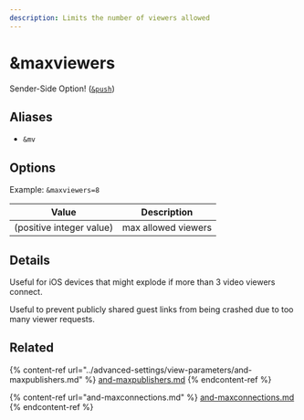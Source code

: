 ```yaml
---
description: Limits the number of viewers allowed
---
```


# \&maxviewers

Sender-Side Option! ([`&push`](push.md))

## Aliases

* `&mv`

## Options

Example: `&maxviewers=8`

| Value                    | Description         |
| ------------------------ | ------------------- |
| (positive integer value) | max allowed viewers |

## Details

Useful for iOS devices that might explode if more than 3 video viewers connect.

Useful to prevent publicly shared guest links from being crashed due to too many viewer requests.

## Related

{% content-ref url="../advanced-settings/view-parameters/and-maxpublishers.md" %}
[and-maxpublishers.md](../advanced-settings/view-parameters/and-maxpublishers.md)
{% endcontent-ref %}

{% content-ref url="and-maxconnections.md" %}
[and-maxconnections.md](and-maxconnections.md)
{% endcontent-ref %}
